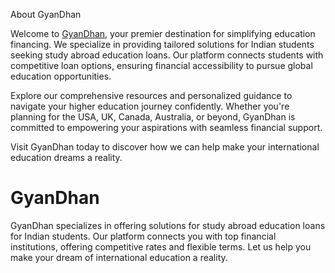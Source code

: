 About GyanDhan

Welcome to <a href="gyandhan.com"> GyanDhan</a>, your premier destination for simplifying education financing. We specialize in providing tailored solutions for Indian students seeking study abroad education loans. Our platform connects students with competitive loan options, ensuring financial accessibility to pursue global education opportunities.

Explore our comprehensive resources and personalized guidance to navigate your higher education journey confidently. Whether you're planning for the USA, UK, Canada, Australia, or beyond, GyanDhan is committed to empowering your aspirations with seamless financial support.

Visit GyanDhan today to discover how we can help make your international education dreams a reality.

# GyanDhan
GyanDhan specializes in offering solutions for study abroad education loans for Indian students. Our platform connects you with top financial institutions, offering competitive rates and flexible terms. Let us help you make your dream of international education a reality.
